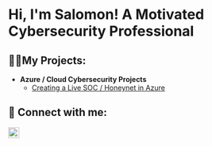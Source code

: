<h1>Hi, I'm Salomon! A Motivated Cybersecurity Professional </h1>

<h2>👨‍💻My Projects:</h2>

- <b>Azure / Cloud Cybersecurity Projects</b>
  - [Creating a Live SOC / Honeynet in Azure](https://github.com/sdathey/Azure-SOC)

<h2> 🤳 Connect with me:</h2>

[<img align="left" alt="SalomonDathey | LinkedIn" width="22px" src="https://cdn.jsdelivr.net/npm/simple-icons@v3/icons/linkedin.svg" />][linkedin]


[linkedin]: https://linkedin.com/in/salomon-d-cybersecurity-pro

 
 
 
 
 
<!--
**sdathey/sdathey** is a ✨ _special_ ✨ repository because its `README.md` (this file) appears on your GitHub profile.
 
 
Here are some ideas to get you started:
  
- 🔭 I’m working on CYBER MILLION Power by Immersive Labs
- 🌱 I’m learning Defensive Security Operations

-->
